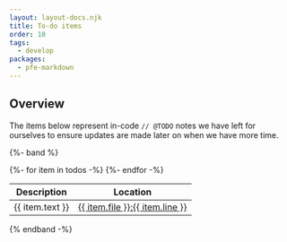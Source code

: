 ```yaml
---
layout: layout-docs.njk
title: To-do items
order: 10
tags:
  - develop
packages:
  - pfe-markdown
---
```


## Overview
The items below represent in-code `// @TODO` notes we have left for ourselves to ensure updates are made later on when we have more time.

{%- band %}

<table>
  <thead>
    <tr><th>Description</th><th>Location</th></tr>
  </thead>
  <tbody>{%- for item in todos -%}
    <tr>
      <td>{{ item.text }}</td>
      <td>
        <a href="https://github.com/patternfly/patternfly-elements/blob/main/{{ item.file }}#L{{ item.line }}" target="_blank">{{ item.file }}:{{ item.line }}</a>
      </td>
    </tr> {%- endfor -%}
  </tbody>
</table>

{% endband -%}
